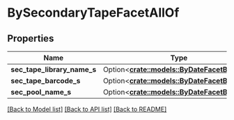# BySecondaryTapeFacetAllOf

## Properties

Name | Type | Description | Notes
------------ | ------------- | ------------- | -------------
**sec_tape_library_name_s** | Option<[**crate::models::ByDateFacetBuckets**](by_date_facet_buckets.md)> |  | [optional]
**sec_tape_barcode_s** | Option<[**crate::models::ByDateFacetBuckets**](by_date_facet_buckets.md)> |  | [optional]
**sec_pool_name_s** | Option<[**crate::models::ByDateFacetBuckets**](by_date_facet_buckets.md)> |  | [optional]

[[Back to Model list]](../README.md#documentation-for-models) [[Back to API list]](../README.md#documentation-for-api-endpoints) [[Back to README]](../README.md)


